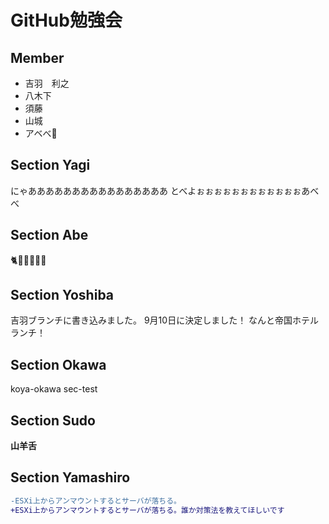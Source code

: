 # GitHub勉強会

## Member

* 吉羽　利之
* 八木下
* 須藤
* 山城
* アベべ👶

## Section Yagi

にゃああああああああああああああああ
とべよぉぉぉぉぉぉぉぉぉぉぉぉあべべ

## Section Abe

🐈🐶🐑🐐🍶🍻

## Section Yoshiba

吉羽ブランチに書き込みました。
9月10日に決定しました！
なんと帝国ホテルランチ！

## Section Okawa

koya-okawa
sec-test

## Section Sudo

**山羊舌**

## Section Yamashiro

```diff
-ESXi上からアンマウントするとサーバが落ちる。
+ESXi上からアンマウントするとサーバが落ちる。誰か対策法を教えてほしいです
```
